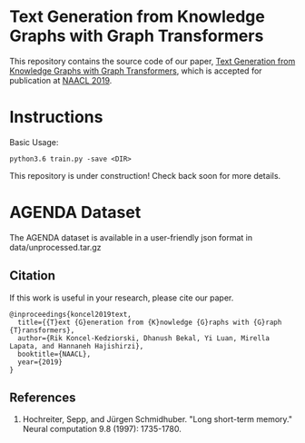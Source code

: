 # Text Generation from Knowledge Graphs with Graph Transformers

This repository contains the source code of our paper, [Text Generation from Knowledge Graphs with Graph Transformers](https://google.com), which is accepted for publication at [NAACL 2019](http://naacl2019.org/).

# Instructions

Basic Usage:
```
python3.6 train.py -save <DIR>
```

This repository is under construction! Check back soon for more details.

# AGENDA Dataset

The AGENDA dataset is available in a user-friendly json format in data/unprocessed.tar.gz


## Citation
If this work is useful in your research, please cite our paper.
```
@inproceedings{koncel2019text,
  title={{T}ext {G}eneration from {K}nowledge {G}raphs with {G}raph {T}ransformers},
  author={Rik Koncel-Kedziorski, Dhanush Bekal, Yi Luan, Mirella Lapata, and Hannaneh Hajishirzi},
  booktitle={NAACL},
  year={2019}
}
```

## References

 1. Hochreiter, Sepp, and Jürgen Schmidhuber. "Long short-term memory." Neural computation 9.8 (1997): 1735-1780. 
